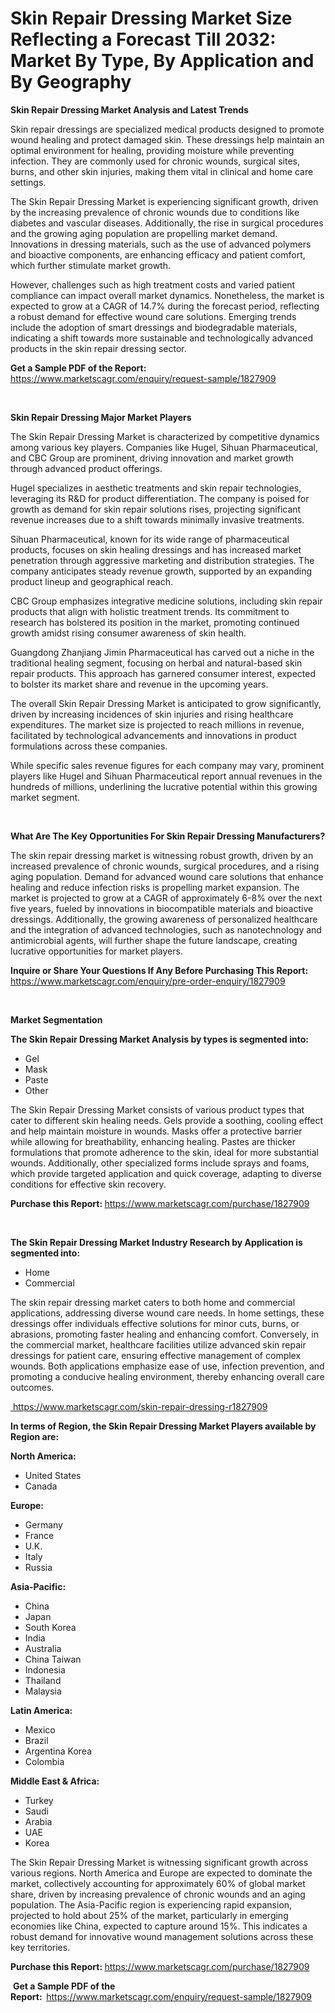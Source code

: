 <p><h1>Skin Repair Dressing Market Size Reflecting a Forecast Till 2032: Market By Type, By Application and By Geography</h1></p><p><strong>Skin Repair Dressing Market Analysis and Latest Trends</strong></p>
<p><p>Skin repair dressings are specialized medical products designed to promote wound healing and protect damaged skin. These dressings help maintain an optimal environment for healing, providing moisture while preventing infection. They are commonly used for chronic wounds, surgical sites, burns, and other skin injuries, making them vital in clinical and home care settings.</p><p>The Skin Repair Dressing Market is experiencing significant growth, driven by the increasing prevalence of chronic wounds due to conditions like diabetes and vascular diseases. Additionally, the rise in surgical procedures and the growing aging population are propelling market demand. Innovations in dressing materials, such as the use of advanced polymers and bioactive components, are enhancing efficacy and patient comfort, which further stimulate market growth.</p><p>However, challenges such as high treatment costs and varied patient compliance can impact overall market dynamics. Nonetheless, the market is expected to grow at a CAGR of 14.7% during the forecast period, reflecting a robust demand for effective wound care solutions. Emerging trends include the adoption of smart dressings and biodegradable materials, indicating a shift towards more sustainable and technologically advanced products in the skin repair dressing sector.</p></p>
<p><strong>Get a Sample PDF of the Report:&nbsp;</strong> <a href="https://www.marketscagr.com/enquiry/request-sample/1827909?utm_campaign=2515&utm_medium=2&utm_source=Github&utm_content=ia&utm_term=16042025&utm_id=skin-repair-dressing">https://www.marketscagr.com/enquiry/request-sample/1827909</a></p>
<p>&nbsp;</p>
<p><strong>Skin Repair Dressing Major Market Players</strong></p>
<p><p>The Skin Repair Dressing Market is characterized by competitive dynamics among various key players. Companies like Hugel, Sihuan Pharmaceutical, and CBC Group are prominent, driving innovation and market growth through advanced product offerings.</p><p>Hugel specializes in aesthetic treatments and skin repair technologies, leveraging its R&D for product differentiation. The company is poised for growth as demand for skin repair solutions rises, projecting significant revenue increases due to a shift towards minimally invasive treatments.</p><p>Sihuan Pharmaceutical, known for its wide range of pharmaceutical products, focuses on skin healing dressings and has increased market penetration through aggressive marketing and distribution strategies. The company anticipates steady revenue growth, supported by an expanding product lineup and geographical reach.</p><p>CBC Group emphasizes integrative medicine solutions, including skin repair products that align with holistic treatment trends. Its commitment to research has bolstered its position in the market, promoting continued growth amidst rising consumer awareness of skin health.</p><p>Guangdong Zhanjiang Jimin Pharmaceutical has carved out a niche in the traditional healing segment, focusing on herbal and natural-based skin repair products. This approach has garnered consumer interest, expected to bolster its market share and revenue in the upcoming years.</p><p>The overall Skin Repair Dressing Market is anticipated to grow significantly, driven by increasing incidences of skin injuries and rising healthcare expenditures. The market size is projected to reach millions in revenue, facilitated by technological advancements and innovations in product formulations across these companies.</p><p>While specific sales revenue figures for each company may vary, prominent players like Hugel and Sihuan Pharmaceutical report annual revenues in the hundreds of millions, underlining the lucrative potential within this growing market segment.</p></p>
<p>&nbsp;</p>
<p><strong>What Are The Key Opportunities For Skin Repair Dressing Manufacturers?</strong></p>
<p><p>The skin repair dressing market is witnessing robust growth, driven by an increased prevalence of chronic wounds, surgical procedures, and a rising aging population. Demand for advanced wound care solutions that enhance healing and reduce infection risks is propelling market expansion. The market is projected to grow at a CAGR of approximately 6-8% over the next five years, fueled by innovations in biocompatible materials and bioactive dressings. Additionally, the growing awareness of personalized healthcare and the integration of advanced technologies, such as nanotechnology and antimicrobial agents, will further shape the future landscape, creating lucrative opportunities for market players.</p></p>
<p><strong>Inquire or Share Your Questions If Any Before Purchasing This Report:</strong> <a href="https://www.marketscagr.com/enquiry/pre-order-enquiry/1827909?utm_campaign=2515&utm_medium=2&utm_source=Github&utm_content=ia&utm_term=16042025&utm_id=skin-repair-dressing">https://www.marketscagr.com/enquiry/pre-order-enquiry/1827909</a></p>
<p>&nbsp;</p>
<p><strong>Market Segmentation</strong></p>
<p><strong>The Skin Repair Dressing Market Analysis by types is segmented into:</strong></p>
<p><ul><li>Gel</li><li>Mask</li><li>Paste</li><li>Other</li></ul></p>
<p><p>The Skin Repair Dressing Market consists of various product types that cater to different skin healing needs. Gels provide a soothing, cooling effect and help maintain moisture in wounds. Masks offer a protective barrier while allowing for breathability, enhancing healing. Pastes are thicker formulations that promote adherence to the skin, ideal for more substantial wounds. Additionally, other specialized forms include sprays and foams, which provide targeted application and quick coverage, adapting to diverse conditions for effective skin recovery.</p></p>
<p><strong>Purchase this Report:&nbsp;</strong><a href="https://www.marketscagr.com/purchase/1827909?utm_campaign=2515&utm_medium=2&utm_source=Github&utm_content=ia&utm_term=16042025&utm_id=skin-repair-dressing">https://www.marketscagr.com/purchase/1827909</a></p>
<p>&nbsp;</p>
<p><strong>The Skin Repair Dressing Market Industry Research by Application is segmented into:</strong></p>
<p><ul><li>Home</li><li>Commercial</li></ul></p>
<p><p>The skin repair dressing market caters to both home and commercial applications, addressing diverse wound care needs. In home settings, these dressings offer individuals effective solutions for minor cuts, burns, or abrasions, promoting faster healing and enhancing comfort. Conversely, in the commercial market, healthcare facilities utilize advanced skin repair dressings for patient care, ensuring effective management of complex wounds. Both applications emphasize ease of use, infection prevention, and promoting a conducive healing environment, thereby enhancing overall care outcomes.</p></p>
<p><a href="https://www.marketscagr.com/skin-repair-dressing-r1827909?utm_campaign=2515&utm_medium=2&utm_source=Github&utm_content=ia&utm_term=16042025&utm_id=skin-repair-dressing">&nbsp;https://www.marketscagr.com/skin-repair-dressing-r1827909</a></p>
<p><strong>In terms of Region, the Skin Repair Dressing Market Players available by Region are:</strong></p>
<p>
    <p> <strong> North America: </strong>
        <ul>
            <li>United States</li>
            <li>Canada</li>
        </ul>
        </p> 
    <p> <strong> Europe: </strong>
        <ul>
            <li>Germany</li>
            <li>France</li>
            <li>U.K.</li>
            <li>Italy</li>
            <li>Russia</li>
        </ul>
        </p> 
    <p> <strong> Asia-Pacific: </strong>
        <ul>
            <li>China</li>
            <li>Japan</li>
            <li>South Korea</li>
            <li>India</li>
            <li>Australia</li>
            <li>China Taiwan</li>
            <li>Indonesia</li>
            <li>Thailand</li>
            <li>Malaysia</li>
        </ul>
        </p> 
    <p> <strong> Latin America: </strong>
        <ul>
            <li>Mexico</li>
            <li>Brazil</li>
            <li>Argentina Korea</li>
            <li>Colombia</li>
        </ul>
        </p> 
    <p> <strong> Middle East & Africa: </strong>
        <ul>
            <li>Turkey</li>
            <li>Saudi</li>
            <li>Arabia</li>
            <li>UAE</li>
            <li>Korea</li>
        </ul>
    </p>
    </p>
<p><p>The Skin Repair Dressing Market is witnessing significant growth across various regions. North America and Europe are expected to dominate the market, collectively accounting for approximately 60% of global market share, driven by increasing prevalence of chronic wounds and an aging population. The Asia-Pacific region is experiencing rapid expansion, projected to hold about 25% of the market, particularly in emerging economies like China, expected to capture around 15%. This indicates a robust demand for innovative wound management solutions across these key territories.</p></p>
<p><strong>Purchase this Report: </strong><a href="https://www.marketscagr.com/purchase/1827909?utm_campaign=2515&utm_medium=2&utm_source=Github&utm_content=ia&utm_term=16042025&utm_id=skin-repair-dressing">https://www.marketscagr.com/purchase/1827909</a></p>
<p>&nbsp;<strong>Get a Sample PDF of the Report:&nbsp;&nbsp;</strong><a href="https://www.marketscagr.com/enquiry/request-sample/1827909?utm_campaign=2515&utm_medium=2&utm_source=Github&utm_content=ia&utm_term=16042025&utm_id=skin-repair-dressing">https://www.marketscagr.com/enquiry/request-sample/1827909</a></p>
<p><strong></strong></p>
<p><p></p><p></p><p></p></p>